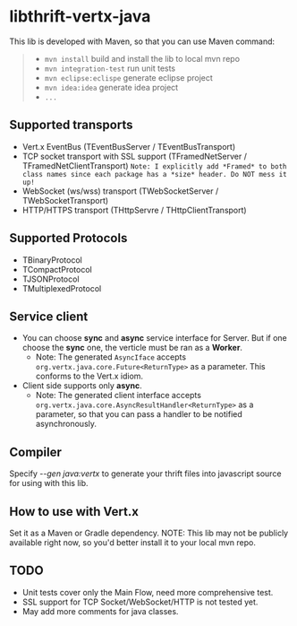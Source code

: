 libthrift-vertx-java
====================

This lib is developed with Maven, so that you can use Maven command:
> * `mvn install` build and install the lib to local mvn repo
> * `mvn integration-test` run unit tests
> * `mvn eclipse:eclispe` generate eclipse project
> * `mvn idea:idea` generate idea project
> * `...`

Supported transports
--------------------
- Vert.x EventBus (TEventBusServer / TEventBusTransport)
- TCP socket transport with SSL support (TFramedNetServer / TFramedNetClientTransport)   `Note: I explicitly add *Framed* to both class names since each package has a *size* header. Do NOT mess it up!`
- WebSocket (ws/wss) transport (TWebSocketServer / TWebSocketTransport)
- HTTP/HTTPS transport (THttpServre / THttpClientTransport)

Supported Protocols
-------------------
- TBinaryProtocol
- TCompactProtocol
- TJSONProtocol
- TMultiplexedProtocol

Service client
--------------
- You can choose **sync** and **async** service interface for Server. But if one choose the **sync** one, the verticle must be ran as a **Worker**.
  - Note: The generated `AsyncIface` accepts `org.vertx.java.core.Future<ReturnType>` as a parameter.  This conforms to the Vert.x idiom.
- Client side supports only **async**.
  - Note: The generated client interface accepts `org.vertx.java.core.AsyncResultHandler<ReturnType>` as a parameter, so that you can pass a handler to be notified asynchronously.

Compiler
--------
Specify _--gen java:vertx_ to generate your thrift files into javascript source for using with this lib.

How to use with Vert.x
----------------------
Set it as a Maven or Gradle dependency.
NOTE: This lib may not be publicly available right now, so you'd better install it to your local mvn repo.

TODO
----
- Unit tests cover only the Main Flow, need more comprehensive test.
- SSL support for TCP Socket/WebSocket/HTTP is not tested yet.
- May add more comments for java classes.
